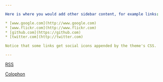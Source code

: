 ```yaml
---

Here is where you would add other sidebar content, for example links:

* [www.google.com](http://www.google.com)
* [www.flickr.com](http://www.flickr.com)
* [github.com](https://github.com)
* [twitter.com](http://twitter.com)

Notice that some links get social icons appended by the theme's CSS.

---
```


[RSS](/rss.xml)

[Colophon](/colophon)
